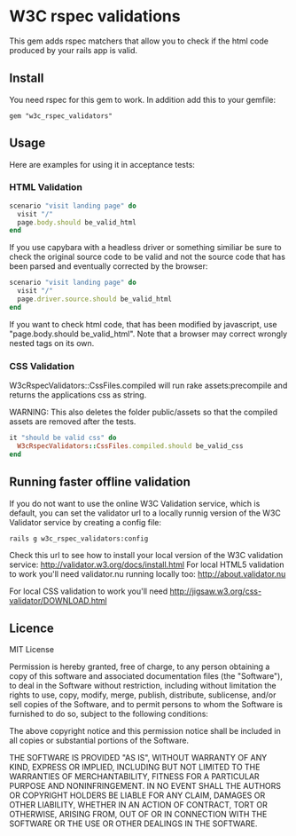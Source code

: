 # W3C rspec validations

This gem adds rspec matchers that allow you to check if the html code produced by your rails app is valid.

## Install

You need rspec for this gem to work. In addition add this to your gemfile:

    gem "w3c_rspec_validators"

## Usage

Here are examples for using it in acceptance tests:

### HTML Validation

```ruby
scenario "visit landing page" do
  visit "/"
  page.body.should be_valid_html
end
```

If you use capybara with a headless driver or something similiar be 
sure to check the original source code to be valid and not the source code that has
been parsed and eventually corrected by the browser:

```ruby
scenario "visit landing page" do
  visit "/"
  page.driver.source.should be_valid_html
end
```

If you want to check html code, that has been modified by javascript, use "page.body.should be_valid_html".
Note that a browser may correct wrongly nested tags on its own.

### CSS Validation

W3cRspecValidators::CssFiles.compiled will run rake assets:precompile and returns
the applications css as string.

WARNING: This also deletes the folder public/assets so that the compiled assets are removed after the tests.

```ruby
it "should be valid css" do
  W3cRspecValidators::CssFiles.compiled.should be_valid_css
end
```


## Running faster offline validation

If you do not want to use the online W3C Validation service, which is default, you can set the validator url to a locally runnig version
of the W3C Validator service by creating a config file:

    rails g w3c_rspec_validators:config

Check this url to see how to install your local version of the W3C validation service: http://validator.w3.org/docs/install.html
For local HTML5 validation to work you'll need validator.nu running locally too: http://about.validator.nu

For local CSS validation to work you'll need http://jigsaw.w3.org/css-validator/DOWNLOAD.html

## Licence
MIT License

Permission is hereby granted, free of charge, to any person obtaining a copy of this software and associated documentation files (the "Software"), to deal in the Software without restriction, including without limitation the rights to use, copy, modify, merge, publish, distribute, sublicense, and/or sell copies of the Software, and to permit persons to whom the Software is furnished to do so, subject to the following conditions:

The above copyright notice and this permission notice shall be included in all copies or substantial portions of the Software.

THE SOFTWARE IS PROVIDED "AS IS", WITHOUT WARRANTY OF ANY KIND, EXPRESS OR IMPLIED, INCLUDING BUT NOT LIMITED TO THE WARRANTIES OF MERCHANTABILITY, FITNESS FOR A PARTICULAR PURPOSE AND NONINFRINGEMENT. IN NO EVENT SHALL THE AUTHORS OR COPYRIGHT HOLDERS BE LIABLE FOR ANY CLAIM, DAMAGES OR OTHER LIABILITY, WHETHER IN AN ACTION OF CONTRACT, TORT OR OTHERWISE, ARISING FROM, OUT OF OR IN CONNECTION WITH THE SOFTWARE OR THE USE OR OTHER DEALINGS IN THE SOFTWARE.
